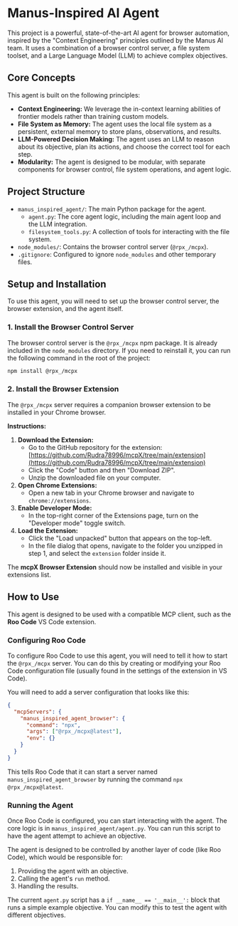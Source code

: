 # Manus-Inspired AI Agent

This project is a powerful, state-of-the-art AI agent for browser automation, inspired by the "Context Engineering" principles outlined by the Manus AI team. It uses a combination of a browser control server, a file system toolset, and a Large Language Model (LLM) to achieve complex objectives.

## Core Concepts

This agent is built on the following principles:

*   **Context Engineering:** We leverage the in-context learning abilities of frontier models rather than training custom models.
*   **File System as Memory:** The agent uses the local file system as a persistent, external memory to store plans, observations, and results.
*   **LLM-Powered Decision Making:** The agent uses an LLM to reason about its objective, plan its actions, and choose the correct tool for each step.
*   **Modularity:** The agent is designed to be modular, with separate components for browser control, file system operations, and agent logic.

## Project Structure

*   `manus_inspired_agent/`: The main Python package for the agent.
    *   `agent.py`: The core agent logic, including the main agent loop and the LLM integration.
    *   `filesystem_tools.py`: A collection of tools for interacting with the file system.
*   `node_modules/`: Contains the browser control server (`@rpx_/mcpx`).
*   `.gitignore`: Configured to ignore `node_modules` and other temporary files.

## Setup and Installation

To use this agent, you will need to set up the browser control server, the browser extension, and the agent itself.

### 1. Install the Browser Control Server

The browser control server is the `@rpx_/mcpx` npm package. It is already included in the `node_modules` directory. If you need to reinstall it, you can run the following command in the root of the project:

```bash
npm install @rpx_/mcpx
```

### 2. Install the Browser Extension

The `@rpx_/mcpx` server requires a companion browser extension to be installed in your Chrome browser.

**Instructions:**

1.  **Download the Extension:**
    *   Go to the GitHub repository for the extension: [https://github.com/Rudra78996/mcpX/tree/main/extension](https://github.com/Rudra78996/mcpX/tree/main/extension)
    *   Click the "Code" button and then "Download ZIP".
    *   Unzip the downloaded file on your computer.
2.  **Open Chrome Extensions:**
    *   Open a new tab in your Chrome browser and navigate to `chrome://extensions`.
3.  **Enable Developer Mode:**
    *   In the top-right corner of the Extensions page, turn on the "Developer mode" toggle switch.
4.  **Load the Extension:**
    *   Click the "Load unpacked" button that appears on the top-left.
    *   In the file dialog that opens, navigate to the folder you unzipped in step 1, and select the `extension` folder inside it.

The **mcpX Browser Extension** should now be installed and visible in your extensions list.

## How to Use

This agent is designed to be used with a compatible MCP client, such as the **Roo Code** VS Code extension.

### Configuring Roo Code

To configure Roo Code to use this agent, you will need to tell it how to start the `@rpx_/mcpx` server. You can do this by creating or modifying your Roo Code configuration file (usually found in the settings of the extension in VS Code).

You will need to add a server configuration that looks like this:

```json
{
  "mcpServers": {
    "manus_inspired_agent_browser": {
      "command": "npx",
      "args": ["@rpx_/mcpx@latest"],
      "env": {}
    }
  }
}
```

This tells Roo Code that it can start a server named `manus_inspired_agent_browser` by running the command `npx @rpx_/mcpx@latest`.

### Running the Agent

Once Roo Code is configured, you can start interacting with the agent. The core logic is in `manus_inspired_agent/agent.py`. You can run this script to have the agent attempt to achieve an objective.

The agent is designed to be controlled by another layer of code (like Roo Code), which would be responsible for:
1.  Providing the agent with an objective.
2.  Calling the agent's `run` method.
3.  Handling the results.

The current `agent.py` script has a `if __name__ == '__main__':` block that runs a simple example objective. You can modify this to test the agent with different objectives.
